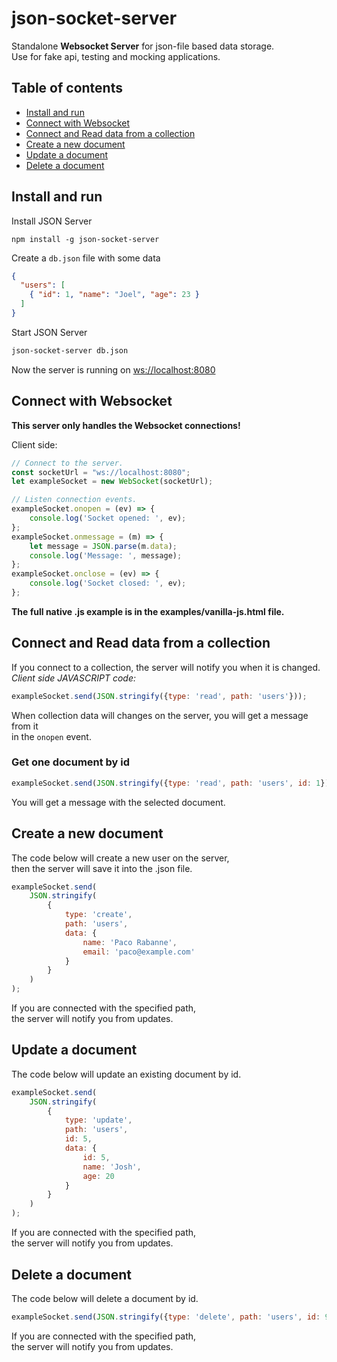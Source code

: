 # json-socket-server
Standalone __Websocket Server__ for json-file based data storage.  
Use for fake api, testing and mocking applications.

## Table of contents
- [Install and run](#install-and-run)
- [Connect with Websocket](#connect-with-websocket)
- [Connect and Read data from a collection](#connect-and-read-data-from-a-collection)
- [Create a new document](#create-a-new-document)
- [Update a document](#update-a-document)
- [Delete a document](#delete-a-document)

## Install and run
Install JSON Server

```
npm install -g json-socket-server
```

Create a `db.json` file with some data

```json
{
  "users": [
    { "id": 1, "name": "Joel", "age": 23 }
  ]
}
```

Start JSON Server

```bash
json-socket-server db.json
```

Now the server is running on [ws://localhost:8080](ws://localhost:8080)

## Connect with Websocket
__This server only handles the Websocket connections!__  

Client side: 
```javascript
// Connect to the server.
const socketUrl = "ws://localhost:8080";
let exampleSocket = new WebSocket(socketUrl);

// Listen connection events.
exampleSocket.onopen = (ev) => {
    console.log('Socket opened: ', ev);
};
exampleSocket.onmessage = (m) => {
    let message = JSON.parse(m.data);
    console.log('Message: ', message);
};
exampleSocket.onclose = (ev) => {
    console.log('Socket closed: ', ev);
};
```
__The full native .js example is in the examples/vanilla-js.html file.__

## Connect and Read data from a collection
If you connect to a collection, the server will notify you when it is changed.  
_Client side JAVASCRIPT code:_  
```javascript
exampleSocket.send(JSON.stringify({type: 'read', path: 'users'}));
```
When collection data will changes on the server, you will get a message from it  
in the `onopen` event.  
  
### Get one document by id
```javascript
exampleSocket.send(JSON.stringify({type: 'read', path: 'users', id: 1}));
```
You will get a message with the selected document.

## Create a new document
The code below will create a new user on the server,  
then the server will save it into the .json file.  
```javascript
exampleSocket.send(
    JSON.stringify(
        {
            type: 'create', 
            path: 'users', 
            data: {
                name: 'Paco Rabanne',
                email: 'paco@example.com'
            }
        }
    )
);
```
If you are connected with the specified path,  
the server will notify you from updates.

## Update a document
The code below will update an existing document by id.  
```javascript
exampleSocket.send(
    JSON.stringify(
        {
            type: 'update', 
            path: 'users', 
            id: 5, 
            data: {
                id: 5, 
                name: 'Josh', 
                age: 20
            } 
        }
    )
);
```
If you are connected with the specified path,  
the server will notify you from updates.

## Delete a document
The code below will delete a document by id.  
```javascript
exampleSocket.send(JSON.stringify({type: 'delete', path: 'users', id: 9}));
```
If you are connected with the specified path,  
the server will notify you from updates.









